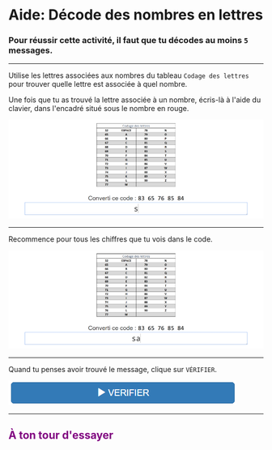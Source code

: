 # Aide: Décode des nombres en lettres

### Pour réussir cette activité, il faut que tu décodes au moins `5` messages.

***

Utilise les lettres associées aux nombres du tableau `Codage des lettres` pour trouver quelle lettre est associée à quel nombre.

Une fois que tu as trouvé la lettre associée à un nombre, écris-là à l'aide du clavier, dans l'encadré situé sous le nombre en rouge.

![Exercice codage page 4][codage_ex_p4_1]

***

Recommence pour tous les chiffres que tu vois dans le code.

![Exercice codage page 4][codage_ex_p4_2]

***

Quand tu penses avoir trouvé le message, clique sur `VÉRIFIER`.

![Bouton vérifier][btn_verifier]

***

## <span style="color: #800080">À ton tour d'essayer</span>

[codage_ex_p4_1]: img/codage_ex_p4_1.png
[codage_ex_p4_2]: img/codage_ex_p4_2.png
[btn_verifier]: img/btn_verifier.png
